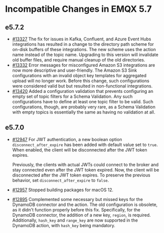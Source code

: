 # Incompatible Changes in EMQX 5.7


## e5.7.2

- [#13327](https://github.com/emqx/emqx/pull/13327) The fix for issues in Kafka, Confluent, and Azure Event Hubs integrations has resulted in a change to the directory path scheme for on-disk buffers of these integrations. The new scheme uses the action name instead of the topic name. Upgrading to this version will invalidate old buffer files, and require manual cleanup of the old directories.
- [#13332](https://github.com/emqx/emqx/pull/13332) Error messages for misconfigured Amazon S3 integrations are now more descriptive and user-friendly. The Amazon S3 Sink configurations with an invalid object key templates for aggregated upload will no longer work. Before this change, such configurations were considered valid but but resulted in non-functional integrations.
- [#13420](https://github.com/emqx/emqx/pull/13420) Added a configuration validation that prevents configuring an empty set of topic filters for a Schema Validation.  Any such configurations have to define at least one topic filter to be valid.  Such configurations, though, are probably very rare, as a Schema Validation with empty topics is essentially the same as having no validation at all.

## e5.7.0

- [#12947](https://github.com/emqx/emqx/pull/12947) For JWT authentication, a new boolean option `disconnect_after_expire` has been added with default value set to `true`. When enabled, the client will be disconnected after the JWT token expires.

  Previously, the clients with actual JWTs could connect to the broker and stay connected even after the JWT token expired. Now, the client will be disconnected after the JWT token expires. To preserve the previous behavior, set `disconnect_after_expire` to `false`.
  
- [#12957](https://github.com/emqx/emqx/pull/12957) Stopped building packages for macOS 12.

- [#12895](https://github.com/emqx/emqx/pull/12895) Complemented some necessary but missed keys for the DynamoDB connector and the action. The old configuration is obsolete, as it didn't function properly before this fix. Specifically, for the DynamoDB connector, the addition of a new key, `region`, is required. Additionally, `hash_key` and `range_key` are now supported in the DynamoDB action, with `hash_key` being mandatory.
